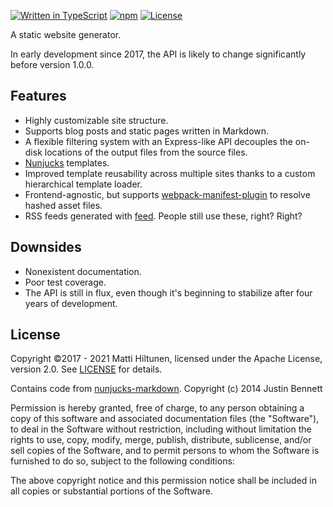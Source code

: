 [![Written in TypeScript](https://flat.badgen.net/badge/icon/TypeScript?icon=typescript&label)](http://www.typescriptlang.org/) [![npm](https://flat.badgen.net/npm/v/@mtti/mhp?icon=npm&label=)](https://www.npmjs.com/package/@mtti/mhp) [![License](https://flat.badgen.net/github/license/mtti/mhp)](https://github.com/mtti/mhp/blob/master/LICENSE)

A static website generator.

In early development since 2017, the API is likely to change significantly before version 1.0.0.

## Features

* Highly customizable site structure.
* Supports blog posts and static pages written in Markdown.
* A flexible filtering system with an Express-like API decouples the on-disk locations of the output files from the source files.
* [Nunjucks](https://mozilla.github.io/nunjucks/) templates.
* Improved template reusability across multiple sites thanks to a custom hierarchical template loader.
* Frontend-agnostic, but supports [webpack-manifest-plugin](https://www.npmjs.com/package/webpack-manifest-plugin) to resolve hashed asset files.
* RSS feeds generated with [feed](https://github.com/jpmonette/feed). People still use these, right? Right?

## Downsides

* Nonexistent documentation.
* Poor test coverage.
* The API is still in flux, even though it's beginning to stabilize after four years of development.

## License

Copyright &copy;2017 - 2021 Matti Hiltunen, licensed under the Apache License, version 2.0. See [LICENSE](https://github.com/mtti/mhp/blob/master/LICENSE) for details.

Contains code from [nunjucks-markdown](https://github.com/zephraph/nunjucks-markdown). Copyright (c) 2014 Justin Bennett

Permission is hereby granted, free of charge, to any person obtaining a copy
of this software and associated documentation files (the "Software"), to deal
in the Software without restriction, including without limitation the rights
to use, copy, modify, merge, publish, distribute, sublicense, and/or sell
copies of the Software, and to permit persons to whom the Software is
furnished to do so, subject to the following conditions:

The above copyright notice and this permission notice shall be included in all
copies or substantial portions of the Software.
